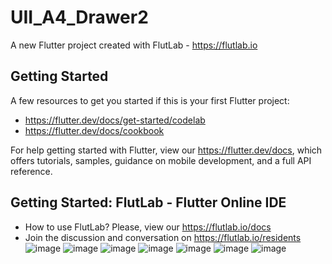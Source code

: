 # UII_A4_Drawer2

A new Flutter project created with FlutLab - https://flutlab.io

## Getting Started

A few resources to get you started if this is your first Flutter project:

- https://flutter.dev/docs/get-started/codelab
- https://flutter.dev/docs/cookbook

For help getting started with Flutter, view our
https://flutter.dev/docs, which offers tutorials,
samples, guidance on mobile development, and a full API reference.

## Getting Started: FlutLab - Flutter Online IDE

- How to use FlutLab? Please, view our https://flutlab.io/docs
- Join the discussion and conversation on https://flutlab.io/residents
![image](https://github.com/Cesarinh/UII_A3_Drawer2/assets/160445469/7597f1fd-f819-418c-99bd-4c08c2da8b54)
![image](https://github.com/Cesarinh/UII_A3_Drawer2/assets/160445469/a2669f3b-c491-46e0-aab1-d5e6b00626cc)
![image](https://github.com/Cesarinh/UII_A3_Drawer2/assets/160445469/be2bb9d2-6d8e-4920-8c1a-a1f758cda3d6)
![image](https://github.com/Cesarinh/UII_A3_Drawer2/assets/160445469/9d53d731-9eb7-4dbd-a3c7-3d047c7fce0a)
![image](https://github.com/Cesarinh/UII_A3_Drawer2/assets/160445469/90675b13-f062-4817-a3ca-ee2fccc16356)
![image](https://github.com/Cesarinh/UII_A3_Drawer2/assets/160445469/4b2e8dd0-fca4-4fab-be43-a216df8c78d7)
![image](https://github.com/Cesarinh/UII_A3_Drawer2/assets/160445469/77cc4d0e-ebd0-4b1d-8c2b-e2f9ec4e53fc)

